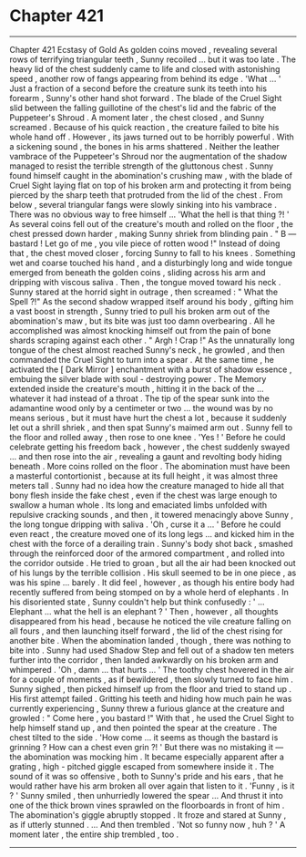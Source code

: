 
# Chapter 421


---

Chapter 421 Ecstasy of Gold
As golden coins moved , revealing several rows of terrifying triangular teeth , Sunny recoiled … but it was too late . The heavy lid of the chest suddenly came to life and closed with astonishing speed , another row of fangs appearing from behind its edge .
'What … '
Just a fraction of a second before the creature sunk its teeth into his forearm , Sunny's other hand shot forward . The blade of the Cruel Sight slid between the falling guillotine of the chest's lid and the fabric of the Puppeteer's Shroud . A moment later , the chest closed , and Sunny screamed .
Because of his quick reaction , the creature failed to bite his whole hand off . However , its jaws turned out to be horribly powerful . With a sickening sound , the bones in his arms shattered . Neither the leather vambrace of the Puppeteer's Shroud nor the augmentation of the shadow managed to resist the terrible strength of the gluttonous chest .
Sunny found himself caught in the abomination's crushing maw , with the blade of Cruel Sight laying flat on top of his broken arm and protecting it from being pierced by the sharp teeth that protruded from the lid of the chest . From below , several triangular fangs were slowly sinking into his vambrace . There was no obvious way to free himself ...
'What the hell is that thing ?! '
As several coins fell out of the creature's mouth and rolled on the floor , the chest pressed down harder , making Sunny shriek from blinding pain .
" B — bastard ! Let go of me , you vile piece of rotten wood !"
Instead of doing that , the chest moved closer , forcing Sunny to fall to his knees . Something wet and coarse touched his hand , and a disturbingly long and wide tongue emerged from beneath the golden coins , sliding across his arm and dripping with viscous saliva .
Then , the tongue moved toward his neck .
Sunny stared at the horrid sight in outrage , then screamed :
" What the Spell ?!"
As the second shadow wrapped itself around his body , gifting him a vast boost in strength , Sunny tried to pull his broken arm out of the abomination's maw , but its bite was just too damn overbearing . All he accomplished was almost knocking himself out from the pain of bone shards scraping against each other .
" Argh ! Crap !"
As the unnaturally long tongue of the chest almost reached Sunny's neck , he growled , and then commanded the Cruel Sight to turn into a spear . At the same time , he activated the [ Dark Mirror ] enchantment with a burst of shadow essence , embuing the silver blade with soul - destroying power .
The Memory extended inside the creature's mouth , hitting it in the back of the … whatever it had instead of a throat . The tip of the spear sunk into the adamantine wood only by a centimeter or two ... the wound was by no means serious , but it must have hurt the chest a lot , because it suddenly let out a shrill shriek , and then spat Sunny's maimed arm out .
Sunny fell to the floor and rolled away , then rose to one knee .
'Yes ! '
Before he could celebrate getting his freedom back , however , the chest suddenly swayed … and then rose into the air , revealing a gaunt and revolting body hiding beneath . More coins rolled on the floor .
The abomination must have been a masterful contortionist , because at its full height , it was almost three meters tall . Sunny had no idea how the creature managed to hide all that bony flesh inside the fake chest , even if the chest was large enough to swallow a human whole . Its long and emaciated limbs unfolded with repulsive cracking sounds , and then , it towered menacingly above Sunny , the long tongue dripping with saliva .
'Oh , curse it a … '
Before he could even react , the creature moved one of its long legs … and kicked him in the chest with the force of a derailing train .
Sunny's body shot back , smashed through the reinforced door of the armored compartment , and rolled into the corridor outside .
He tried to groan , but all the air had been knocked out of his lungs by the terrible collision . His skull seemed to be in one piece , as was his spine … barely . It did feel , however , as though his entire body had recently suffered from being stomped on by a whole herd of elephants .
In his disoriented state , Sunny couldn't help but think confusedly :
' ... Elephant … what the hell is an elephant ? '
Then , however , all thoughts disappeared from his head , because he noticed the vile creature falling on all fours , and then launching itself forward , the lid of the chest rising for another bite .
When the abomination landed , though , there was nothing to bite into . Sunny had used Shadow Step and fell out of a shadow ten meters further into the corridor , then landed awkwardly on his broken arm and whimpered .
'Oh , damn … that hurts … '
The toothy chest hovered in the air for a couple of moments , as if bewildered , then slowly turned to face him .
Sunny sighed , then picked himself up from the floor and tried to stand up .
His first attempt failed .
Gritting his teeth and hiding how much pain he was currently experiencing , Sunny threw a furious glance at the creature and growled :
" Come here , you bastard !"
With that , he used the Cruel Sight to help himself stand up , and then pointed the spear at the creature .
The chest tilted to the side .
'How come … it seems as though the bastard is grinning ? How can a chest even grin ?! '
But there was no mistaking it — the abomination was mocking him . It became especially apparent after a grating , high - pitched giggle escaped from somewhere inside it .
The sound of it was so offensive , both to Sunny's pride and his ears , that he would rather have his arm broken all over again that listen to it .
'Funny , is it ? '
Sunny smiled , then unhurriedly lowered the spear …
And thrust it into one of the thick brown vines sprawled on the floorboards in front of him .
The abomination's giggle abruptly stopped .
It froze and stared at Sunny , as if utterly stunned .
… And then trembled .
'Not so funny now , huh ? '
A moment later , the entire ship trembled , too .

---

